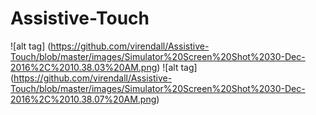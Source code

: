 # Assistive-Touch
![alt tag] (https://github.com/virendall/Assistive-Touch/blob/master/images/Simulator%20Screen%20Shot%2030-Dec-2016%2C%2010.38.03%20AM.png)
![alt tag] (https://github.com/virendall/Assistive-Touch/blob/master/images/Simulator%20Screen%20Shot%2030-Dec-2016%2C%2010.38.07%20AM.png)
